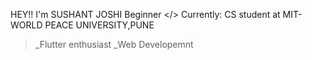 HEY!!
I'm SUSHANT JOSHI
Beginner </>
Currently: CS student at MIT-WORLD PEACE UNIVERSITY,PUNE
>_Flutter enthusiast
>_Web Developemnt
